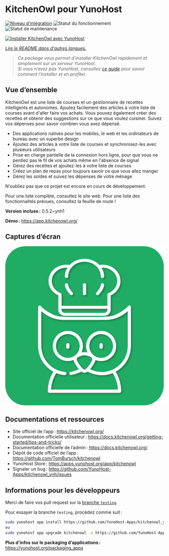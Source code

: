 <!--
Nota bene : ce README est automatiquement généré par <https://github.com/YunoHost/apps/tree/master/tools/readme_generator>
Il NE doit PAS être modifié à la main.
-->

# KitchenOwl pour YunoHost

[![Niveau d’intégration](https://dash.yunohost.org/integration/kitchenowl.svg)](https://ci-apps.yunohost.org/ci/apps/kitchenowl/) ![Statut du fonctionnement](https://ci-apps.yunohost.org/ci/badges/kitchenowl.status.svg) ![Statut de maintenance](https://ci-apps.yunohost.org/ci/badges/kitchenowl.maintain.svg)

[![Installer KitchenOwl avec YunoHost](https://install-app.yunohost.org/install-with-yunohost.svg)](https://install-app.yunohost.org/?app=kitchenowl)

*[Lire le README dans d'autres langues.](./ALL_README.md)*

> *Ce package vous permet d’installer KitchenOwl rapidement et simplement sur un serveur YunoHost.*  
> *Si vous n’avez pas YunoHost, consultez [ce guide](https://yunohost.org/install) pour savoir comment l’installer et en profiter.*

## Vue d’ensemble

KitchenOwl est une liste de courses et un gestionnaire de recettes intelligents et autonomes. Ajoutez facilement des articles à votre liste de courses avant d'aller faire vos achats. Vous pouvez également créer des recettes et obtenir des suggestions sur ce que vous voulez cuisiner. Suivez vos dépenses pour savoir combien vous avez dépensé.

 * Des applications natives pour les mobiles, le web et les ordinateurs de bureau avec un superbe design
 * Ajoutez des articles à votre liste de courses et synchronisez-les avec plusieurs utilisateurs
 * Prise en charge partielle de la connexion hors ligne, pour que vous ne perdiez pas le fil de vos achats même en l'absence de signal
 * Gérez des recettes et ajoutez-les à votre liste de courses
 * Créez un plan de repas pour toujours savoir ce que vous allez manger
 * Gérez les soldes et suivez les dépenses de votre ménage

N'oubliez pas que ce projet est encore en cours de développement.

Pour une liste complète, consultez le site web. Pour une liste des fonctionnalités prévues, consultez la feuille de route !

**Version incluse :** 0.5.2~ynh1

**Démo :** <https://app.kitchenowl.org/>

## Captures d’écran

![Capture d’écran de KitchenOwl](./doc/screenshots/kitchenowl.png)

## Documentations et ressources

- Site officiel de l’app : <https://kitchenowl.org/>
- Documentation officielle utilisateur : <https://docs.kitchenowl.org/getting-started/tips-and-tricks/>
- Documentation officielle de l’admin : <https://docs.kitchenowl.org/>
- Dépôt de code officiel de l’app : <https://github.com/TomBursch/kitchenowl>
- YunoHost Store : <https://apps.yunohost.org/app/kitchenowl>
- Signaler un bug : <https://github.com/YunoHost-Apps/kitchenowl_ynh/issues>

## Informations pour les développeurs

Merci de faire vos pull request sur la [branche `testing`](https://github.com/YunoHost-Apps/kitchenowl_ynh/tree/testing).

Pour essayer la branche `testing`, procédez comme suit :

```bash
sudo yunohost app install https://github.com/YunoHost-Apps/kitchenowl_ynh/tree/testing --debug
ou
sudo yunohost app upgrade kitchenowl -u https://github.com/YunoHost-Apps/kitchenowl_ynh/tree/testing --debug
```

**Plus d’infos sur le packaging d’applications :** <https://yunohost.org/packaging_apps>
